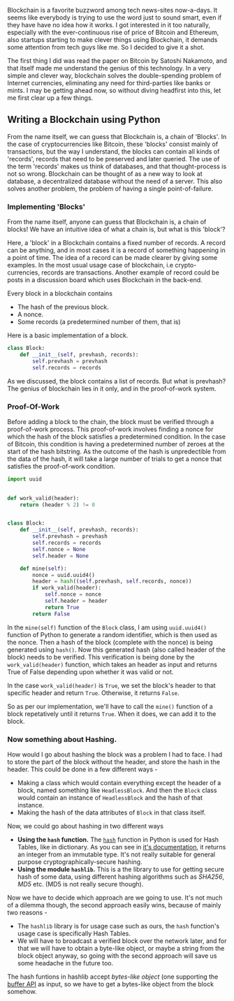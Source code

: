 Blockchain is a favorite buzzword among tech news-sites now-a-days. It seems like everybody is trying to use the word just to sound smart, even if they have have no idea how it works. I got interested in it too naturally, especially with the ever-continuous rise of price of Bitcoin and Ethereum, also startups starting to make clever things using Blockchain, it demands some attention from tech guys like me. So I decided to give it a shot.

The first thing I did was read the paper on Bitcoin by Satoshi Nakamoto, and that itself made me understand the genius of this technology. In a very simple and clever way, blockchain solves the double-spending problem of Internet currencies, eliminating any need for third-parties like banks or mints. I may be getting ahead now, so without diving headfirst into this, let me first clear up a few things.


## Writing a Blockchain using Python

From the name itself, we can guess that Blockchain is, a chain of 'Blocks'. In the case of cryptocurrencies like Bitcoin, these 'blocks' consist mainly of transactions, but the way I understand, the blocks can contain all kinds of 'records', records that need to be preserved and later queried. The use of the term 'records' makes us think of databases, and that thought-process is not so wrong. Blockchain can be thought of as a new way to look at database, a decentralized database without the need of a server. This also solves another problem, the problem of having a single point-of-failure. 


### Implementing 'Blocks'

From the name itself, anyone can guess that Blockchain is, a chain of blocks! We have an intuitive idea of what a chain is, but what is this 'block'?

Here, a 'block' in a Blockchain contains a fixed number of records. A record can be anything, and in most cases it is a record of something happening in a point of time. The idea of a record can be made clearer by giving some examples. In the most usual usage case of blockchain, i.e crypto-currencies, records are transactions. Another example of record could be posts in a discussion board which uses Blockchain in the back-end.

Every block in a blockchain contains

- The hash of the previous block.
- A nonce.
- Some records (a predetermined number of them, that is)

Here is a basic implementation of a block.

```python
class Block:
	def __init__(self, prevhash, records):
		self.prevhash = prevhash
		self.records = records
```

As we discussed, the block contains a list of records. But what is prevhash? The genius of blockchain lies in it only, and in the proof-of-work system.


### Proof-Of-Work

Before adding a block to the chain, the block must be verified through a proof-of-work process. This proof-of-work involves finding a nonce for which the hash of the block satisfies a predetermined condition. In the case of Bitcoin, this condition is having a predetermined number of zeroes at the start of the hash bitstring. As the outcome of the hash is unpredectible from the data of the hash, it will take a large number of trials to get a nonce that satisfies the proof-of-work condition.

```python
import uuid

		
def work_valid(header):
	return (header % 2) != 0


class Block:
	def __init__(self, prevhash, records):
		self.prevhash = prevhash
		self.records = records
		self.nonce = None
		self.header = None

	def mine(self):
		nonce = uuid.uuid4()
		header = hash((self.prevhash, self.records, nonce))
		if work_valid(header):
			self.nonce = nonce
			self.header = header
			return True
		return False
```


In the `mine(self)` function of the `Block` class, I am using `uuid.uuid4()` function of Python to generate a random identifier, which is then used as the nonce. Then a hash of the block (complete with the nonce) is being generated using `hash()`. Now this generated hash (also called header of the block) needs to be verified. This verification is being done by the `work_valid(header)` function, which takes an header as input and returns True of False depending upon whether it was valid or not. 

In the case `work_valid(header)` is `True`, we set the block's header to that specific header and return `True`. Otherwise, it returns `False`.

So as per our implementation, we'll have to call the `mine()` function of a block repetatively until it returns `True`. When it does, we can add it to the block.


### Now something about Hashing. 

How would I go about hashing the block was a problem I had to face. I had to store the part of the block without the header, and store the hash in the header. This could be done in a few different ways - 

- Making a class which would contain everything except the header of a block, named something like `HeadlessBlock`. And then the `Block` class would contain an instance of `HeadlessBlock` and the hash of that instance.
- Making the hash of the data attributes of `Block` in that class itself.

Now, we could go about hashing in two different ways

- __Using the `hash` function.__
    The [`hash`](https://docs.python.org/3/library/functions.html#hash) function in Python is used for Hash Tables, like in dictionary. As you can see in [it's documentation](https://docs.python.org/3/library/functions.html#hash), it returns an integer 
    from an immutable type. It's not really suitable for general purpose cryptographically-secure hashing.
- __Using the module `hashlib`.__
    This is a the library to use for getting secure hash of some data, using different hashing algorithms such as _SHA256_, _MD5_ etc. (MD5 is not really secure though).

Now we have to decide which approach are we going to use. It's not much of a dilemma though, the second approach easily wins, because of mainly two reasons - 
- The `hashlib` library is for usage case such as ours, the `hash` function's usage case is specifically Hash Tables.
- We will have to broadcast a verified block over the network later, and for that we will have to obtain a byte-like object, or maybe a string from the block object anyway, so going with the second approach will save us some headache in the future too. 

The hash funtions in hashlib accept _bytes-like object_ (one supporting the [buffer API](https://docs.python.org/3/c-api/buffer.html) as input, so we have to get a bytes-like object from the block somehow.
